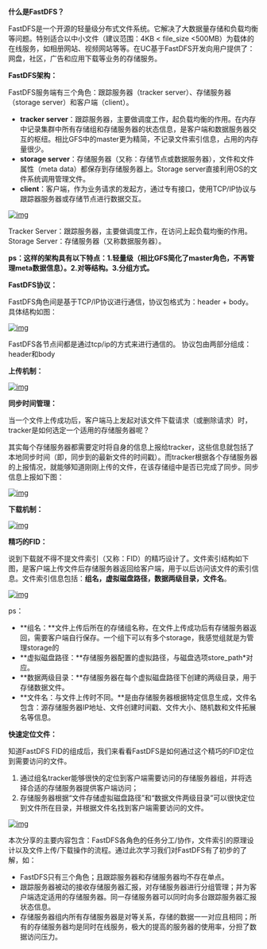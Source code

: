 **什么是FastDFS？**

FastDFS是一个开源的轻量级分布式文件系统。它解决了大数据量存储和负载均衡等问题。特别适合以中小文件（建议范围：4KB < file_size <500MB）为载体的在线服务，如相册网站、视频网站等等。在UC基于FastDFS开发向用户提供了：网盘，社区，广告和应用下载等业务的存储服务。

**FastDFS架构：**

FastDFS服务端有三个角色：跟踪服务器（tracker server）、存储服务器（storage server）和客户端（client）。

- **tracker server**：跟踪服务器，主要做调度工作，起负载均衡的作用。在内存中记录集群中所有存储组和存储服务器的状态信息，是客户端和数据服务器交互的枢纽。相比GFS中的master更为精简，不记录文件索引信息，占用的内存量很少。
- **storage server**：存储服务器（又称：存储节点或数据服务器），文件和文件属性（meta data）都保存到存储服务器上。Storage server直接利用OS的文件系统调用管理文件。
- **client**：客户端，作为业务请求的发起方，通过专有接口，使用TCP/IP协议与跟踪器服务器或存储节点进行数据交互。

[![img](http://static.oschina.net/uploads/img/201504/18112619_UG0r.png)](http://tech.uc.cn/wp-content/uploads/2012/08/FastDFS架构图1.png)

Tracker Server：跟踪服务器，主要做调度工作，在访问上起负载均衡的作用。
Storage Server：存储服务器（又称数据服务器）。

**ps：这样的架构具有以下特点：1.轻量级（相比GFS简化了master角色，不再管理meta数据信息）。2.对等结构。3.分组方式。**

**FastDFS协议：**

FastDFS角色间是基于TCP/IP协议进行通信，协议包格式为：header + body。具体结构如图：

[![img](http://static.oschina.net/uploads/img/201504/18112620_aP3V.png)](http://tech.uc.cn/wp-content/uploads/2012/08/FastDFS协议体结构图1.png)

FastDFS各节点间都是通过tcp/ip的方式来进行通信的。
协议包由两部分组成：header和body

**上传机制：**

[![img](http://static.oschina.net/uploads/img/201504/18112620_a4nw.png)](http://tech.uc.cn/wp-content/uploads/2012/08/FastDFS上传流程.png)

**同步时间管理：**

当一个文件上传成功后，客户端马上发起对该文件下载请求（或删除请求）时，tracker是如何选定一个适用的存储服务器呢？

其实每个存储服务器都需要定时将自身的信息上报给tracker，这些信息就包括了本地同步时间（即，同步到的最新文件的时间戳）。而tracker根据各个存储服务器的上报情况，就能够知道刚刚上传的文件，在该存储组中是否已完成了同步。同步信息上报如下图：

[![img](http://static.oschina.net/uploads/img/201504/18112620_pNtX.png)](http://tech.uc.cn/wp-content/uploads/2012/08/管理同步时间.png)

**下载机制：**

[![img](http://static.oschina.net/uploads/img/201504/18112620_7Pt1.png)](http://tech.uc.cn/wp-content/uploads/2012/08/FastDFS下载流程.png)

**精巧的FID：**

说到下载就不得不提文件索引（又称：FID）的精巧设计了。文件索引结构如下图，是客户端上传文件后存储服务器返回给客户端，用于以后访问该文件的索引信息。文件索引信息包括：**组名，虚拟磁盘路径，数据两级目录，文件名**。

[![img](http://static.oschina.net/uploads/img/201504/18112620_6oyp.png)](http://tech.uc.cn/wp-content/uploads/2012/08/精巧的FID.png)

ps：

- **组名：**文件上传后所在的存储组名称，在文件上传成功后有存储服务器返回，需要客户端自行保存。一个组下可以有多个storage，我感觉组就是为管理storage的
- **虚拟磁盘路径：**存储服务器配置的虚拟路径，与磁盘选项store_path*对应。
- **数据两级目录：**存储服务器在每个虚拟磁盘路径下创建的两级目录，用于存储数据文件。
- **文件名：与文件上传时不同。**是由存储服务器根据特定信息生成，文件名包含：源存储服务器IP地址、文件创建时间戳、文件大小、随机数和文件拓展名等信息。

**快速定位文件：**

知道FastDFS FID的组成后，我们来看看FastDFS是如何通过这个精巧的FID定位到需要访问的文件。

1. 通过组名tracker能够很快的定位到客户端需要访问的存储服务器组，并将选择合适的存储服务器提供客户端访问；
2. 存储服务器根据“文件存储虚拟磁盘路径”和“数据文件两级目录”可以很快定位到文件所在目录，并根据文件名找到客户端需要访问的文件。

 

[![img](http://static.oschina.net/uploads/img/201504/18112620_KnoT.png)](http://tech.uc.cn/wp-content/uploads/2012/08/文件智能定位1.png)

本次分享的主要内容包含：FastDFS各角色的任务分工/协作，文件索引的原理设计以及文件上传/下载操作的流程。通过此次学习我们对FastDFS有了初步的了解，如：

- FastDFS只有三个角色；且跟踪服务器和存储服务器均不存在单点。
- 跟踪服务器被动的接收存储服务器汇报，对存储服务器进行分组管理；并为客户端选定适用的存储服务器。同一存储服务器可以同时向多台跟踪服务器汇报状态信息。
- 存储服务器组内所有存储服务器是对等关系，存储的数据一一对应且相同；所有的存储服务器均是同时在线服务，极大的提高的服务器的使用率，分担了数据访问压力。